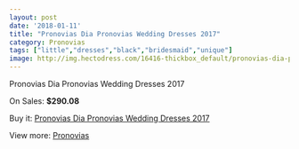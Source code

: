 ```yaml
---
layout: post
date: '2018-01-11'
title: "Pronovias Dia Pronovias Wedding Dresses 2017"
category: Pronovias
tags: ["little","dresses","black","bridesmaid","unique"]
image: http://img.hectodress.com/16416-thickbox_default/pronovias-dia-pronovias-wedding-dresses-2013.jpg
---
```

Pronovias Dia Pronovias Wedding Dresses 2017

On Sales: **$290.08**
<a href="https://www.hectodress.com/pronovias/7939-pronovias-dia-pronovias-wedding-dresses-2013.html"><amp-img layout="responsive" width="600" height="600" src="//img.hectodress.com/16416-thickbox_default/pronovias-dia-pronovias-wedding-dresses-2013.jpg" alt="Pronovias Dia Pronovias Wedding Dresses 2017 0" /></a>
<a href="https://www.hectodress.com/pronovias/7939-pronovias-dia-pronovias-wedding-dresses-2013.html"><amp-img layout="responsive" width="600" height="600" src="//img.hectodress.com/16419-thickbox_default/pronovias-dia-pronovias-wedding-dresses-2013.jpg" alt="Pronovias Dia Pronovias Wedding Dresses 2017 1" /></a>
<a href="https://www.hectodress.com/pronovias/7939-pronovias-dia-pronovias-wedding-dresses-2013.html"><amp-img layout="responsive" width="600" height="600" src="//img.hectodress.com/16418-thickbox_default/pronovias-dia-pronovias-wedding-dresses-2013.jpg" alt="Pronovias Dia Pronovias Wedding Dresses 2017 2" /></a>
<a href="https://www.hectodress.com/pronovias/7939-pronovias-dia-pronovias-wedding-dresses-2013.html"><amp-img layout="responsive" width="600" height="600" src="//img.hectodress.com/16417-thickbox_default/pronovias-dia-pronovias-wedding-dresses-2013.jpg" alt="Pronovias Dia Pronovias Wedding Dresses 2017 3" /></a>

Buy it: [Pronovias Dia Pronovias Wedding Dresses 2017](https://www.hectodress.com/pronovias/7939-pronovias-dia-pronovias-wedding-dresses-2013.html "Pronovias Dia Pronovias Wedding Dresses 2017")

View more: [Pronovias](https://www.hectodress.com/139-pronovias "Pronovias")